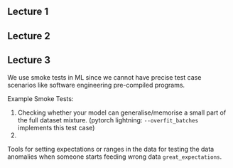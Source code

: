 ## Lecture 1 


## Lecture 2 


## Lecture 3 

We use smoke tests in ML since we cannot have precise test case scenarios like software engineering pre-compiled programs. 

Example Smoke Tests:
1.  Checking whether your model can generalise/memorise a small part of the full dataset mixture. (pytorch lightning: `--overfit_batches` implements this test case)
2.  
Tools for setting expectations or ranges in the data for testing the data anomalies when someone starts feeding wrong data `great_expectations`. 
